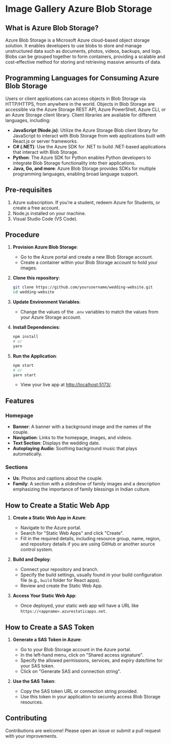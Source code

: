 ﻿# Image Gallery Azure Blob Storage

## What is Azure Blob Storage?

Azure Blob Storage is a Microsoft Azure cloud-based object storage solution. It enables developers to use blobs to store and manage unstructured data such as documents, photos, videos, backups, and logs. Blobs can be grouped together to form containers, providing a scalable and cost-effective method for storing and retrieving massive amounts of data.

## Programming Languages for Consuming Azure Blob Storage

Users or client applications can access objects in Blob Storage via HTTP/HTTPS, from anywhere in the world. Objects in Blob Storage are accessible via the Azure Storage REST API, Azure PowerShell, Azure CLI, or an Azure Storage client library. Client libraries are available for different languages, including:

- **JavaScript (Node.js)**: Utilize the Azure Storage Blob client library for JavaScript to interact with Blob Storage from web applications built with React.js or server frameworks.
- **C# (.NET)**: Use the Azure SDK for .NET to build .NET-based applications that interact with Blob Storage.
- **Python**: The Azure SDK for Python enables Python developers to integrate Blob Storage functionality into their applications.
- **Java, Go, and more**: Azure Blob Storage provides SDKs for multiple programming languages, enabling broad language support.

## Pre-requisites

1. Azure subscription. If you’re a student, redeem Azure for Students, or create a free account.
2. Node.js installed on your machine.
3. Visual Studio Code (VS Code).

## Procedure

1. **Provision Azure Blob Storage**:
   - Go to the Azure portal and create a new Blob Storage account.
   - Create a container within your Blob Storage account to hold your images.

2. **Clone this repository**:
   ```bash
   git clone https://github.com/yourusername/wedding-website.git
   cd wedding-website
   ```

3. **Update Environment Variables**:
   - Change the values of the `.env` variables to match the values from your Azure Storage account.

4. **Install Dependencies**:
   ```bash
   npm install
   # or
   yarn
   ```

5. **Run the Application**:
   ```bash
   npm start
   # or
   yarn start
   ```
   - View your live app at [http://localhost:5173/](http://localhost:5173/).

## Features

### Homepage

- **Banner**: A banner with a background image and the names of the couple.
- **Navigation**: Links to the homepage, images, and videos.
- **Text Section**: Displays the wedding date.
- **Autoplaying Audio**: Soothing background music that plays automatically.

### Sections

- **Us**: Photos and captions about the couple.
- **Family**: A section with a slideshow of family images and a description emphasizing the importance of family blessings in Indian culture.

## How to Create a Static Web App

1. **Create a Static Web App in Azure**:
   - Navigate to the Azure portal.
   - Search for "Static Web Apps" and click "Create".
   - Fill in the required details, including resource group, name, region, and repository details if you are using GitHub or another source control system.

2. **Build and Deploy**:
   - Connect your repository and branch.
   - Specify the build settings, usually found in your build configuration file (e.g., `build` folder for React apps).
   - Review and create the Static Web App.

3. **Access Your Static Web App**:
   - Once deployed, your static web app will have a URL like `https://<appname>.azurestaticapps.net`.

## How to Create a SAS Token

1. **Generate a SAS Token in Azure**:
   - Go to your Blob Storage account in the Azure portal.
   - In the left-hand menu, click on "Shared access signature".
   - Specify the allowed permissions, services, and expiry date/time for your SAS token.
   - Click on "Generate SAS and connection string".

2. **Use the SAS Token**:
   - Copy the SAS token URL or connection string provided.
   - Use this token in your application to securely access Blob Storage resources.

## Contributing

Contributions are welcome! Please open an issue or submit a pull request with your improvements.
